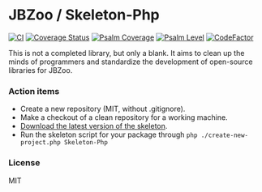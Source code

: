 # JBZoo / Skeleton-Php

[![CI](https://github.com/JBZoo/Skeleton-Php/actions/workflows/main.yml/badge.svg?branch=master)](https://github.com/JBZoo/Skeleton-Php/actions/workflows/main.yml?query=branch%3Amaster)    [![Coverage Status](https://coveralls.io/repos/github/JBZoo/Skeleton-PHP/badge.svg?branch=master)](https://coveralls.io/github/JBZoo/Skeleton-PHP?branch=master)    [![Psalm Coverage](https://shepherd.dev/github/JBZoo/Skeleton-Php/coverage.svg)](https://shepherd.dev/github/JBZoo/Skeleton-Php)    [![Psalm Level](https://shepherd.dev/github/JBZoo/Skeleton-Php/level.svg)](https://shepherd.dev/github/JBZoo/Skeleton-Php)    [![CodeFactor](https://www.codefactor.io/repository/github/jbzoo/skeleton-php/badge)](https://www.codefactor.io/repository/github/jbzoo/skeleton-php/issues)


This is not a completed library, but only a blank.
It aims to clean up the minds of programmers and standardize the development of open-source libraries for JBZoo.


### Action items

 * Create a new repository (MIT, without .gitignore).
 * Make a checkout of a clean repository for a working machine.
 * [Download the latest version of the skeleton](https://github.com/JBZoo/Skeleton/archive/master.zip).
 * Run the skeleton script for your package through `php ./create-new-project.php Skeleton-Php`


### License

MIT
